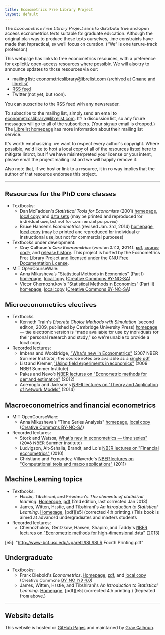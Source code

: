 ```yaml
---
title: Econometrics Free Library Project
layout: default
---
```


[FDL]: http://www.gnu.org/copyleft/fdl.html
[NC]: http://creativecommons.org/licenses/by-nc-sa/3.0/us/deed.en_US
[NC4]: http://creativecommons.org/licenses/by-nc-nd/4.0

The *Econometrics Free Library Project* aims to distribute free and
open access econometrics texts suitable for graduate
education. Although the original plan was to produce these texts
ourselves, time constraints have made that impractical, so we’ll
focus on curation. (“We” is one tenure-track professor.)

This webpage has links to free econometrics resources, with a
preference for explicitly open-access resources where possible. We
will also try to announce updates to those resources via our:

* mailing list: <econometricslibrary@librelist.com>
  (archived at [Gmane][a4] and [librelist][a2])
* [RSS feed](/rss.xml)
* Twitter (not yet, but soon).

You can subscribe to the RSS feed with any newsreader.

To subscribe to the mailing list, simply send an email to
<econometricslibrary@librelist.com>. It’s a discussion list, so any
future messages will go to all of the subscribers. (Your signup email
is dropped.) The [Librelist homepage][a1] has more information about
their mailing list service.

It's worth emphasizing: we want to respect every author's
copyright. Where possible, we'd like to host a local copy of all of
the resources listed here to mitigate linkrot, but if we have
misinterpreted your license or your intent, please email the project
mailing list and we will happily remove it.

Also note that, if we host or link to a resource, it in no way implies
that the author of that resource endorses this project.

[a1]: http://librelist.com
[a2]: http://librelist.com/browser/econometricslibrary
[a3]: https://github.com/EconometricsLibrary
[a4]: http://dir.gmane.org/gmane.science.economics.econometricslibrary

<hr />

Resources for the PhD core classes
----------------------------------

* Textbooks:
  * Dan McFadden's *Statistical Tools for Economists* (2001)
    [homepage][b1], [local copy][b2] and [data sets][b3] (may be
    printed and reproduced for individual use, but not for commercial
    purposes)
  * Bruce Hansen’s *Econometrics* (revised Jan. 3rd, 2014)
    [homepage][b4], [local copy][b5] (may be printed and reproduced for
    individual or instructional use, but not for commercial purposes)
* Textbooks under development:
  * Gray Calhoun's *Core Econometrics* (version 0.7.2, 2014):
    [pdf][b10], [source code][b11], and [release history][b12]. This
    project is hosted by the Econometrics Free Library Project and
    licensed under the [GNU Free Documentation License][FDL].
* MIT OpenCourseWare:
  * Anna Mikusheva's "Statistical Methods in Economics" (Part I)
    [homepage][b6], [local copy][b7] ([Creative Commons BY-NC-SA][NC])
  * Victor Chernozhukov's "Statistical Methods in Economics" (Part II)
    [homepage][b8], [local copy][b9] ([Creative Commons BY-NC-SA][NC])

[b1]: http://eml.berkeley.edu/~mcfadden/e240a_sp01/e240a.html
[b2]: /dl/mcfadden_statistical_tools.pdf
[b3]: /dl/mcfadden_data.zip
[b4]: http://www.ssc.wisc.edu/~bhansen/econometrics/
[b5]: /dl/hansen_econometrics.pdf
[b6]: http://ocw.mit.edu/courses/economics/14-381-statistical-method-in-economics-fall-2013/
[b7]: /dl/14-381-fall-2013.zip
[b8]: http://ocw.mit.edu/courses/economics/14-381-statistical-method-in-economics-fall-2006/
[b9]: /dl/14-381-fall-2006.zip
[b10]: https://github.com/EconometricsLibrary/core/releases/download/v0.7.2/core_econometrics.pdf
[b11]: https://github.com/EconometricsLibrary/core
[b12]: https://github.com/EconometricsLibrary/core/releases

Microeconometrics electives
---------------------------

* Textbooks
  * Kenneth Train's *Discrete Choice Methods with Simulation* (second
    edition, 2009, published by Cambridge University Press)
    [homepage][c1] — the electronic version is "made available for use
    by individuals for their personal research and study," so we're
    unable to provide a local copy.
* Recorded lectures:
  * Imbens and Wooldridge, ["What's new in Econometrics"][c2] (2007
    NBER Summer Institute); the course notes are available as a
    [single pdf][c3]
  * List and Kremer, ["Using field experiments in economics"][c4]
    (2009 NBER Summer Institute)
  * Pakes and Nevo's [NBER lectures on "Econometric methods for
    demand estimation"][c5] (2012)
  * Acemoglu and Jackson's [NBER lectures on "Theory and Application
    of Network Models"][c6] (2014)

[c1]: http://eml.berkeley.edu/books/choice2.html
[c2]: http://www.nber.org/minicourse3.html
[c3]: http://www.nber.org/WNE/WNEnotes.pdf
[c4]: http://www.streamingmeeting.com/webmeeting/matrixvideo/nber/index.html
[c5]: http://www.nber.org/econometrics_minicourse_2012
[c6]: http://www.nber.org/econometrics_minicourse_2014

Macroeconometrics and financial econometrics
--------------------------------------------

* MIT OpenCourseWare:
  * Anna Mikusheva's "Time Series Analysis"
    [homepage][d1], [local copy][d2] ([Creative Commons BY-NC-SA][NC])
* Recorded lectures:
  * Stock and Watson, [What's new in econometrics — time series"][d3] (2008
    NBER Summer Institute)
  * Ludvigson, Ait-Sahalia, Brandt, and Lo's [NBER lectures on
    "Financial econometrics"][d4] (2010)
  * Christiano and Fernandez-Villaverde's [NBER lectures on
    "Computational tools and macro applications"][d5] (2011)

[d1]: http://ocw.mit.edu/courses/economics/14-384-time-series-analysis-fall-2013/
[d2]: /dl/14-384-fall-2013.zip
[d3]: http://www.nber.org/minicourse_2008.html
[d4]: http://www.nber.org/econometrics_minicourse_2010
[d5]: http://www.nber.org/econometrics_minicourse_2011

Machine Learning topics
-----------------------

* Textbooks:
  * Hastie, Tibshirani, and Friedman's *The elements of statistical
    learning*. [Homepage][e2], [pdf][e3] (2nd edition, last corrected
    Jan 2013)
  * James, Witten, Hastie, and Tibshirani's *An Introduction to
    Statistical Learning*. [Homepage][e4], [pdf][e5] (corrected 4th
    printing.) This book is aimed at advanced undergraduates and
    masters students
* Recorded lectures:
  * Chernozhukov, Gentzkow, Hansen, Shapiro, and Taddy's [NBER
    lectures on "Econometric methods for high-dimensional data"][e1]
    (2013)

[e1]: http://www.nber.org/econometrics_minicourse_2013
[e2]: http://statweb.stanford.edu/~tibs/ElemStatLearn/
[e3]: http://statweb.stanford.edu/~tibs/ElemStatLearn/printings/ESLII_print10.pdf
[e4]: http://www-bcf.usc.edu/~gareth/ISL
[e5]: "http://www-bcf.usc.edu/~gareth/ISL/ISLR Fourth Printing.pdf"

Undergraduate
-------------

* Textbooks:
  * Frank Diebold's *Econometrics*. [Homepage][g1], [pdf][g2], and
    [local copy][g3] (Creative Commons [BY-NC-ND 4.0][NC4])
  * James, Witten, Hastie, and Tibshirani's *An Introduction to
    Statistical Learning*. [Homepage][e4], [pdf][e5] (corrected 4th
    printing.) (Repeated from above.)

[g1]: http://www.ssc.upenn.edu/~fdiebold/Textbooks.html
[g2]: http://www.ssc.upenn.edu/~fdiebold/Teaching104/Econometrics.pdf
[g3]: /dl/diebold_econometrics.pdf

<hr />

Website details
---------------

This website is hosted on [GitHub Pages][] and maintained by
[Gray Calhoun][].

[GitHub Pages]: http://pages.github.com/
[Gray Calhoun]: http://www.econ.iastate.edu/~gcalhoun
